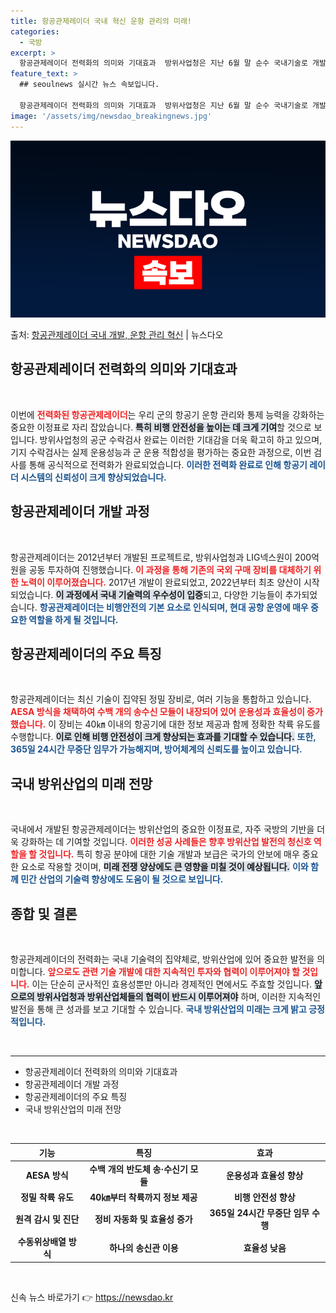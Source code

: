 ```yaml
---
title: 항공관제레이더 국내 혁신 운항 관리의 미래!
categories:
  - 국방
excerpt: >
  항공관제레이더 전력화의 의미와 기대효과  방위사업청은 지난 6월 말 순수 국내기술로 개발한 ‘항공관제레이더(…
feature_text: >
  ## seoulnews 실시간 뉴스 속보입니다.

  항공관제레이더 전력화의 의미와 기대효과  방위사업청은 지난 6월 말 순수 국내기술로 개발한 ‘항공관제레이더(…
image: '/assets/img/newsdao_breakingnews.jpg'
---
```


![뉴스다오 속보](/assets/img/newsdao_breakingnews.jpg)

<p>출처: <a href="https://newsdao.kr/4953" rel="dofollow">항공관제레이더 국내 개발, 운항 관리 혁신</a> | 뉴스다오</p>

<h2 data-ke-size="size26">항공관제레이더 전력화의 의미와 기대효과</h2>
<p data-ke-size="size16">&nbsp;</p>
이번에 <b><span style="color: #ee2323;">전력화된 항공관제레이더</span></b>는 우리 군의 항공기 운항 관리와 통제 능력을 강화하는 중요한 이정표로 자리 잡았습니다. <b><span style="background-color: #21538527;">특히 비행 안전성을 높이는 데 크게 기여</span></b>할 것으로 보입니다. 방위사업청의 공군 수락검사 완료는 이러한 기대감을 더욱 확고히 하고 있으며, 기지 수락검사는 실제 운용성능과 군 운용 적합성을 평가하는 중요한 과정으로, 이번 검사를 통해 공식적으로 전력화가 완료되었습니다. <b><span style="color: #1a5490;">이러한 전력화 완료로 인해 항공기 레이더 시스템의 신뢰성이 크게 향상되었습니다.</span></b>

<h2 data-ke-size="size26">항공관제레이더 개발 과정</h2>
<p data-ke-size="size16">&nbsp;</p>
항공관제레이더는 2012년부터 개발된 프로젝트로, 방위사업청과 LIG넥스원이 200억 원을 공동 투자하여 진행했습니다. <b><span style="color: #ee2323;">이 과정을 통해 기존의 국외 구매 장비를 대체하기 위한 노력이 이루어졌습니다.</span></b> 2017년 개발이 완료되었고, 2022년부터 최초 양산이 시작되었습니다. <b><span style="background-color: #21538527;">이 과정에서 국내 기술력의 우수성이 입증</span></b>되고, 다양한 기능들이 추가되었습니다. <b><span style="color: #1a5490;">항공관제레이더는 비행안전의 기본 요소로 인식되며, 현대 공항 운영에 매우 중요한 역할을 하게 될 것입니다.</span></b>

<h2 data-ke-size="size26">항공관제레이더의 주요 특징</h2>
<p data-ke-size="size16">&nbsp;</p>
항공관제레이더는 최신 기술이 집약된 정밀 장비로, 여러 기능을 통합하고 있습니다. <b><span style="color: #ee2323;">AESA 방식을 채택하여 수백 개의 송수신 모듈이 내장되어 있어 운용성과 효율성이 증가했습니다.</span></b> 이 장비는 40㎞ 이내의 항공기에 대한 정보 제공과 함께 정확한 착륙 유도를 수행합니다. <b><span style="background-color: #21538527;">이로 인해 비행 안전성이 크게 향상되는 효과를 기대할 수 있습니다.</span></b> <b><span style="color: #1a5490;">또한, 365일 24시간 무중단 임무가 가능해지며, 방어체계의 신뢰도를 높이고 있습니다.</span></b>

<h2 data-ke-size="size26">국내 방위산업의 미래 전망</h2>
<p data-ke-size="size16">&nbsp;</p>
국내에서 개발된 항공관제레이더는 방위산업의 중요한 이정표로, 자주 국방의 기반을 더욱 강화하는 데 기여할 것입니다. <b><span style="color: #ee2323;">이러한 성공 사례들은 향후 방위산업 발전의 청신호 역할을 할 것입니다.</span></b> 특히 항공 분야에 대한 기술 개발과 보급은 국가의 안보에 매우 중요한 요소로 작용할 것이며, <b><span style="background-color: #21538527;">미래 전쟁 양상에도 큰 영향을 미칠 것이 예상됩니다.</span></b> <b><span style="color: #1a5490;">이와 함께 민간 산업의 기술력 향상에도 도움이 될 것으로 보입니다.</span></b>

<h2 data-ke-size="size26">종합 및 결론</h2>
<p data-ke-size="size16">&nbsp;</p>
항공관제레이더의 전력화는 국내 기술력의 집약체로, 방위산업에 있어 중요한 발전을 의미합니다. <b><span style="color: #ee2323;">앞으로도 관련 기술 개발에 대한 지속적인 투자와 협력이 이루어져야 할 것입니다.</span></b> 이는 단순히 군사적인 효용성뿐만 아니라 경제적인 면에서도 주효할 것입니다. <b><span style="background-color: #21538527;">앞으로의 방위사업청과 방위산업체들의 협력이 반드시 이루어져야</span></b> 하며, 이러한 지속적인 발전을 통해 큰 성과를 보고 기대할 수 있습니다. <b><span style="color: #1a5490;">국내 방위산업의 미래는 크게 밝고 긍정적입니다.</span></b>

<p data-ke-size="size16">&nbsp;</p>
<hr />
<ul>
    <li>항공관제레이더 전력화의 의미와 기대효과</li>
    <li>항공관제레이더 개발 과정</li>
    <li>항공관제레이더의 주요 특징</li>
    <li>국내 방위산업의 미래 전망</li>
</ul>
<p data-ke-size="size16">&nbsp;</p>
<table>
    <thead>
        <tr>
            <th>기능</th>
            <th>특징</th>
            <th>효과</th>
        </tr>
    </thead>
    <tbody>
        <tr>
            <td style="text-align: center; height: 17px;"><b>AESA 방식</b></td>
            <td style="text-align: center; height: 17px;"><b>수백 개의 반도체 송·수신기 모듈</b></td>
            <td style="text-align: center; height: 17px;"><b>운용성과 효율성 향상</b></td>
        </tr>
        <tr>
            <td style="text-align: center; height: 17px;"><b>정밀 착륙 유도</b></td>
            <td style="text-align: center; height: 17px;"><b>40㎞부터 착륙까지 정보 제공</b></td>
            <td style="text-align: center; height: 17px;"><b>비행 안전성 향상</b></td>
        </tr>
        <tr>
            <td style="text-align: center; height: 17px;"><b>원격 감시 및 진단</b></td>
            <td style="text-align: center; height: 17px;"><b>정비 자동화 및 효율성 증가</b></td>
            <td style="text-align: center; height: 17px;"><b>365일 24시간 무중단 임무 수행</b></td>
        </tr>
        <tr>
            <td style="text-align: center; height: 17px;"><b>수동위상배열 방식</b></td>
            <td style="text-align: center; height: 17px;"><b>하나의 송신관 이용</b></td>
            <td style="text-align: center; height: 17px;"><b>효율성 낮음</b></td>
        </tr>
    </tbody>
</table>
<p data-ke-size="size16">&nbsp;</p> 

신속 뉴스 바로가기 👉 <a href="https://newsdao.kr" rel="dofollow">https://newsdao.kr</a>


